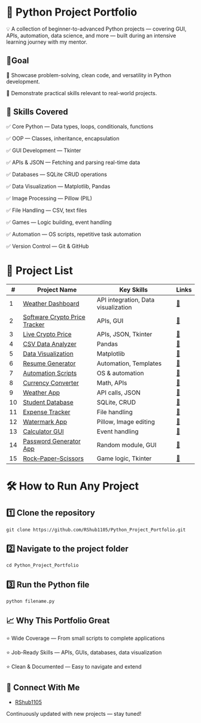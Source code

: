 
# 🐍 Python Project Portfolio

💡 A collection of beginner-to-advanced Python projects — covering GUI, APIs, automation, data science, and more — built during an intensive learning journey with my mentor.

## 🎯Goal

📌  Showcase problem-solving, clean code, and versatility in Python development. 

📌  Demonstrate practical skills relevant to real-world projects.
## 🚀 Skills Covered

✅ Core Python — Data types, loops, conditionals, functions
 
✅ OOP — Classes, inheritance, encapsulation

✅ GUI Development — Tkinter

✅ APIs & JSON — Fetching and parsing real-time data

✅ Databases — SQLite CRUD operations

✅ Data Visualization — Matplotlib, Pandas

✅ Image Processing — Pillow (PIL)

✅ File Handling — CSV, text files

✅ Games — Logic building, event handling

✅ Automation — OS scripts, repetitive task automation

✅ Version Control — Git & GitHub
# 📂 Project List

| #  | Project Name                                                                                                                                    | Key Skills                       | Links                                                                                                                                   |
|----|-------------------------------------------------------------------------------------------------------------------------------------------------|----------------------------------|----------------------------------------------------------------------------------------------------------------------------------------|
| 1  | [Weather Dashboard](https://github.com/RShub1105/Python_Project_Portfolio/tree/main/PYTHON%20Practice%20/Advance%20pyhton%20automation/16.Weather_dashboard) | API integration, Data visualization | [🔗](https://github.com/RShub1105/Python_Project_Portfolio/tree/main/PYTHON%20Practice%20/Advance%20pyhton%20automation/16.Weather_dashboard) |
| 2  | [Software Crypto Price Tracker](https://github.com/RShub1105/Python_Project_Portfolio/tree/main/PYTHON%20Practice%20/Advance%20pyhton%20automation/15.software%20cryptoprice) | APIs, GUI                         | [🔗](https://github.com/RShub1105/Python_Project_Portfolio/tree/main/PYTHON%20Practice%20/Advance%20pyhton%20automation/15.software%20cryptoprice) |
| 3  | [Live Crypto Price](https://github.com/RShub1105/Python_Project_Portfolio/tree/main/PYTHON%20Practice%20/Advance%20pyhton%20automation/14.%20Live_Crypto_price) | APIs, JSON, Tkinter               | [🔗](https://github.com/RShub1105/Python_Project_Portfolio/tree/main/PYTHON%20Practice%20/Advance%20pyhton%20automation/14.%20Live_Crypto_price) |
| 4  | [CSV Data Analyzer](https://github.com/RShub1105/Python_Project_Portfolio/tree/main/PYTHON%20Practice%20/Advance%20pyhton%20automation/13.CSV_data_analysis) | Pandas                            | [🔗](https://github.com/RShub1105/Python_Project_Portfolio/tree/main/PYTHON%20Practice%20/Advance%20pyhton%20automation/13.CSV_data_analysis) |
| 5  | [Data Visualization](https://github.com/RShub1105/Python_Project_Portfolio/tree/main/PYTHON%20Practice%20/Advance%20pyhton%20automation/12.Data_visualization) | Matplotlib                        | [🔗](https://github.com/RShub1105/Python_Project_Portfolio/tree/main/PYTHON%20Practice%20/Advance%20pyhton%20automation/12.Data_visualization) |
| 6  | [Resume Generator](https://github.com/RShub1105/Python_Project_Portfolio/tree/main/PYTHON%20Practice%20/Advance%20pyhton%20automation/5.Resume_genrator) | Automation, Templates             | [🔗](https://github.com/RShub1105/Python_Project_Portfolio/tree/main/PYTHON%20Practice%20/Advance%20pyhton%20automation/5.Resume_genrator) |
| 7  | [Automation Scripts](https://github.com/RShub1105/Python_Project_Portfolio/tree/main/PYTHON%20Practice%20/Advance%20pyhton%20automation) | OS & automation                   | [🔗](https://github.com/RShub1105/Python_Project_Portfolio/tree/main/PYTHON%20Practice%20/Advance%20pyhton%20automation) |
| 8  | [Currency Converter](https://github.com/RShub1105/Python_Project_Portfolio/tree/main/PYTHON%20Practice%20/Advance%20pyhton%20automation/7.currancy%20converter) | Math, APIs                        | [🔗](https://github.com/RShub1105/Python_Project_Portfolio/tree/main/PYTHON%20Practice%20/Advance%20pyhton%20automation/7.currancy%20converter) |
| 9  | [Weather App](https://github.com/RShub1105/Python_Project_Portfolio/tree/main/PYTHON%20Practice%20/Advance%20pyhton%20automation/3.Weather%20app) | API calls, JSON                  | [🔗](https://github.com/RShub1105/Python_Project_Portfolio/tree/main/PYTHON%20Practice%20/Advance%20pyhton%20automation/3.Weather%20app) |
| 10 | [Student Database](https://github.com/RShub1105/Python_Project_Portfolio/tree/main/PYTHON%20Practice%20/Advance%20pyhton%20automation/2.contact) | SQLite, CRUD                     | [🔗](https://github.com/RShub1105/Python_Project_Portfolio/tree/main/PYTHON%20Practice%20/Advance%20pyhton%20automation/2.contact) |
| 11 | [Expense Tracker](https://github.com/RShub1105/Python_Project_Portfolio/tree/main/PYTHON%20Practice%20/Advance%20pyhton%20automation/4.organiseer) | File handling                    | [🔗](https://github.com/RShub1105/Python_Project_Portfolio/tree/main/PYTHON%20Practice%20/Advance%20pyhton%20automation/4.organiseer) |
| 12 | [Watermark App](https://github.com/RShub1105/Python_Project_Portfolio/tree/main/PYTHON%20Practice%20/Advance%20pyhton%20automation/10.Watermark%20app) | Pillow, Image editing             | [🔗](https://github.com/RShub1105/Python_Project_Portfolio/tree/main/PYTHON%20Practice%20/Advance%20pyhton%20automation/10.Watermark%20app) |
| 13 | [Calculator GUI](https://github.com/RShub1105/Python_Project_Portfolio/tree/main/PYTHON%20Practice%20/Advance%20pyhton%20automation/8CalculatorGUI) | Event handling                   | [🔗](https://github.com/RShub1105/Python_Project_Portfolio/tree/main/PYTHON%20Practice%20/Advance%20pyhton%20automation/8CalculatorGUI) |
| 14 | [Password Generator App](https://github.com/RShub1105/Python_Project_Portfolio/tree/main/PYTHON%20Practice%20/Advance%20pyhton%20automation/9.Passoword%20genrated%20app) | Random module, GUI                | [🔗](https://github.com/RShub1105/Python_Project_Portfolio/tree/main/PYTHON%20Practice%20/Advance%20pyhton%20automation/9.Passoword%20genrated%20app) |
| 15 | [Rock–Paper–Scissors](https://github.com/RShub1105/Python_Project_Portfolio/tree/main/PYTHON%20Practice%20/Advance%20pyhton%20automation/11.%20Rock_Paper%20game) | Game logic, Tkinter               | [🔗](https://github.com/RShub1105/Python_Project_Portfolio/tree/main/PYTHON%20Practice%20/Advance%20pyhton%20automation/11.%20Rock_Paper%20game) |

# 🛠 How to Run Any Project

## 1️⃣ Clone the repository
    git clone https://github.com/RShub1105/Python_Project_Portfolio.git

## 2️⃣ Navigate to the project folder
    cd Python_Project_Portfolio

## 3️⃣ Run the Python file
    python filename.py

## 📈 Why This Portfolio Great

⭐ Wide Coverage — From small scripts to complete applications
 
⭐ Job-Ready Skills — APIs, GUIs, databases, data visualization
 
⭐ Clean & Documented — Easy to navigate and extend
## 🔗 Connect With Me

- [RShub1105](https://github.com/RShub1105)

Continuously updated with new projects — stay tuned!
